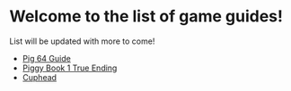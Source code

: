 # Welcome to the list of game guides!

List will be updated with more to come!

- [Pig 64 Guide](./pig64.md)
- [Piggy Book 1 True Ending](./piggy-book1.md)
- [Cuphead](./cuphead.md)
